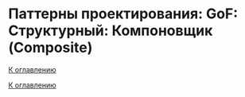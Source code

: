 # Паттерны проектирования: GoF: Структурный: Компоновщик (Composite)

<!--
https://refactoring.guru/ru/design-patterns/catalog
-->

[К оглавлению](../../README.md)



[К оглавлению](../../README.md)
